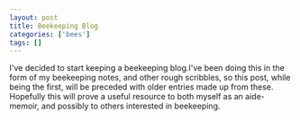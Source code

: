 ```yaml
---
layout: post
title: Beekeeping Blog
categories: ['bees']
tags: []
---
```


I've decided to start keeping a beekeeping blog.I've been doing this in the form of my beekeeping notes, and other rough scribbles, so this post, while being the first, will be preceded with older entries made up from these. Hopefully this will prove a useful resource to both myself as an aide-memoir, and possibly to others interested in beekeeping. 
